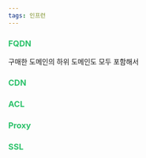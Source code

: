 ```yaml
---
tags: 인프런
---
```

### <font color="#2DC26B">FQDN</font>
구매한 도메인의 하위 도메인도 모두 포함해서 

### <font color="#2DC26B">CDN</font>


### <font color="#2DC26B">ACL</font>


### <font color="#2DC26B">Proxy</font>


### <font color="#2DC26B">SSL</font>
